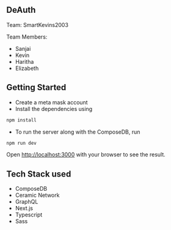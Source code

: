 ## DeAuth

Team: SmartKevins2003

Team Members:
- Sanjai
- Kevin
- Haritha
- Elizabeth

## Getting Started

- Create a meta mask account
- Install the dependencies using 
```bash
npm install
```

- To run the server along with the ComposeDB, run
 ```bash
npm run dev
```

Open [http://localhost:3000](http://localhost:3000) with your browser to see the result.

## Tech Stack used
- ComposeDB
- Ceramic Network
- GraphQL
- Next.js
- Typescript
- Sass